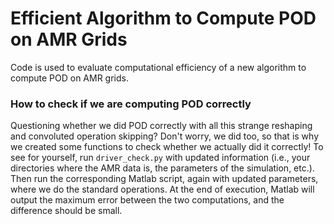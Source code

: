 # Efficient Algorithm to Compute POD on AMR Grids
Code is used to evaluate computational efficiency of a new algorithm to compute POD on AMR grids.


### How to check if we are computing POD correctly
Questioning whether we did POD correctly with all this strange reshaping and convoluted operation skipping? Don't worry, we did too, so that is why we created some functions to check whether we actually did it correctly! To see for yourself, run `driver_check.py` with updated information (i.e., your directories where the AMR data is, the parameters of the simulation, etc.). Then run the corresponding Matlab script, again with updated parameters, where we do the standard operations. At the end of execution, Matlab will output the maximum error between the two computations, and the difference should be small.
